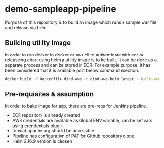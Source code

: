 # demo-sampleapp-pipeline

Purpose of this repository is to build an image which runs a sample war file and release via helm.

## Building utility image

In order to run docker in docker or aws cli to authenticate with ecr or releaseing chart using helm a utility image is to be built.
It can be done as a separate process and can be stored in ECR. For example purpose, it has been considered that it is available post below command exection.

```bash
docker build -f Dockerfile.dind-aws -t dind-aws-helm:latest --build-arg VERSION=2.16.9 .
```

## Pre-requisites & assumption

In order to bake image for app, there are pre-reqs for Jenkins pipeline.

- ECR repository is already created
- AWS credentials are available as Global ENV variable, can be set vars using crendentials plugin
- tomcat.apache.org should be accessible.
- Pipeline has configuration of PAT for Github repository clone.
- Helm 2.16.9 version is chosen
